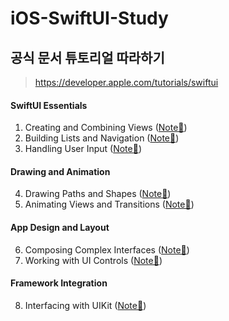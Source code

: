 # iOS-SwiftUI-Study

## 공식 문서 튜토리얼 따라하기
> https://developer.apple.com/tutorials/swiftui



#### SwiftUI Essentials

1. Creating and Combining Views ([Note🔗](https://vivi-log.notion.site/Creating-and-Combining-Views-58e686ce963348ef973b2c1c8bc32985))
2. Building Lists and Navigation ([Note🔗](https://vivi-log.notion.site/Building-Lists-and-Navigation-bc4f902ca3e8445f9f30df70a40be1b8))
3. Handling User Input ([Note🔗](https://vivi-log.notion.site/Handling-User-Input-ac182ce11fab4bb0a1abbb57fe10a765))



#### Drawing and Animation

4. Drawing Paths and Shapes ([Note🔗](https://vivi-log.notion.site/Drawing-Paths-and-Shapes-83d57ddd02ea4d8b974479a34e2bdf51))
5. Animating Views and Transitions ([Note🔗](https://vivi-log.notion.site/Animating-Views-and-Transitions-86c602568e7b4a11bbfe5b61d5d9adc5))



#### App Design and Layout

6. Composing Complex Interfaces ([Note🔗](https://vivi-log.notion.site/Composing-Complex-Interfaces-ba7c265b9e6c41acb99e86477dfcddb5))
7. Working with UI Controls ([Note🔗](https://vivi-log.notion.site/Working-with-UI-Controls-6efae17a903d4807a1b0114f05f095f2))



#### Framework Integration

8. Interfacing with UIKit ([Note🔗](https://vivi-log.notion.site/Interfacing-with-UIKit-e055e1cbee0846e5b35f4dd789b09204))
